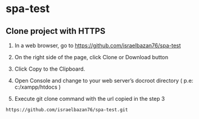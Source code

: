 # spa-test

## Clone project with HTTPS

1. In a web browser, go to https://github.com/israelbazan76/spa-test

2. On the right side of the page, click Clone or Download button

3. Click Copy to the Clipboard.

4. Open Console and change to your web server’s docroot directory ( p.e: c:/xampp/htdocs )

5. Execute git clone command with the url copied in the step 3
```
https://github.com/israelbazan76/spa-test.git
```
